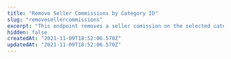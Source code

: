 ```yaml
---
title: "Remove Seller Commissions by Category ID"
slug: "removesellercommissions"
excerpt: "This endpoint removes a seller comission on the selected category."
hidden: false
createdAt: "2021-11-09T18:52:06.570Z"
updatedAt: "2021-11-09T18:52:06.570Z"
---
```

